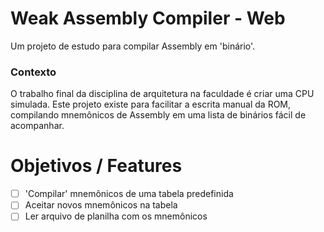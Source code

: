 # Weak Assembly Compiler - Web

Um projeto de estudo para compilar Assembly em 'binário'.

### Contexto

O trabalho final da disciplina de arquitetura na faculdade é criar uma CPU simulada.
Este projeto existe para facilitar a escrita manual da ROM, compilando mnemônicos de Assembly em uma lista de binários fácil de acompanhar.

# Objetivos / Features

   * [ ] 'Compilar' mnemônicos de uma tabela predefinida
   * [ ] Aceitar novos mnemônicos na tabela
   * [ ] Ler arquivo de planilha com os mnemônicos
